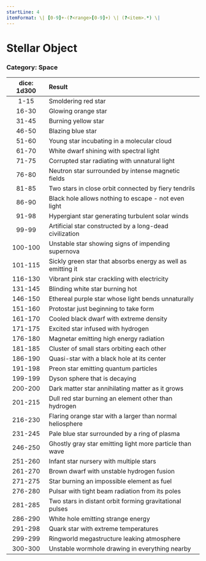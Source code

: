 ```yaml
---
startLine: 4
itemFormat: \| [0-9]+-(?<range>[0-9]+) \| (?<item>.*) \|
---
```

# Stellar Object
### Category: Space

| dice: 1d300 | Result |
|:----:|:-------|
| 1-15 | Smoldering red star |
| 16-30 | Glowing orange star |
| 31-45 | Burning yellow star |
| 46-50 | Blazing blue star |
| 51-60 | Young star incubating in a molecular cloud |
| 61-70 | White dwarf shining with spectral light |
| 71-75 | Corrupted star radiating with unnatural light |
| 76-80 | Neutron star surrounded by intense magnetic fields |
| 81-85 | Two stars in close orbit connected by fiery tendrils |
| 86-90 | Black hole allows nothing to escape - not even light |
| 91-98 | Hypergiant star generating turbulent solar winds |
| 99-99 | Artificial star constructed by a long-dead civilization |
| 100-100 | Unstable star showing signs of impending supernova |
| 101-115 | Sickly green star that absorbs energy as well as emitting it |
| 116-130 | Vibrant pink star crackling with electricity |
| 131-145 | Blinding white star burning hot |
| 146-150 | Ethereal purple star whose light bends unnaturally |
| 151-160 | Protostar just beginning to take form |
| 161-170 | Cooled black dwarf with extreme density |
| 171-175 | Excited star infused with hydrogen |
| 176-180 | Magnetar emitting high energy radiation |
| 181-185 | Cluster of small stars orbiting each other |
| 186-190 | Quasi-star with a black hole at its center |
| 191-198 | Preon star emitting quantum particles |
| 199-199 | Dyson sphere that is decaying |
| 200-200 | Dark matter star annihilating matter as it grows |
| 201-215 | Dull red star burning an element other than hydrogen |
| 216-230 | Flaring orange star with a larger than normal heliosphere |
| 231-245 | Pale blue star surrounded by a ring of plasma |
| 246-250 | Ghostly gray star emitting light more particle than wave |
| 251-260 | Infant star nursery with multiple stars |
| 261-270 | Brown dwarf with unstable hydrogen fusion |
| 271-275 | Star burning an impossible element as fuel |
| 276-280 | Pulsar with tight beam radiation from its poles |
| 281-285 | Two stars in distant orbit forming gravitational pulses |
| 286-290 | White hole emitting strange energy |
| 291-298 | Quark star with extreme temperatures |
| 299-299 | Ringworld megastructure leaking atmosphere |
| 300-300 | Unstable wormhole drawing in everything nearby |